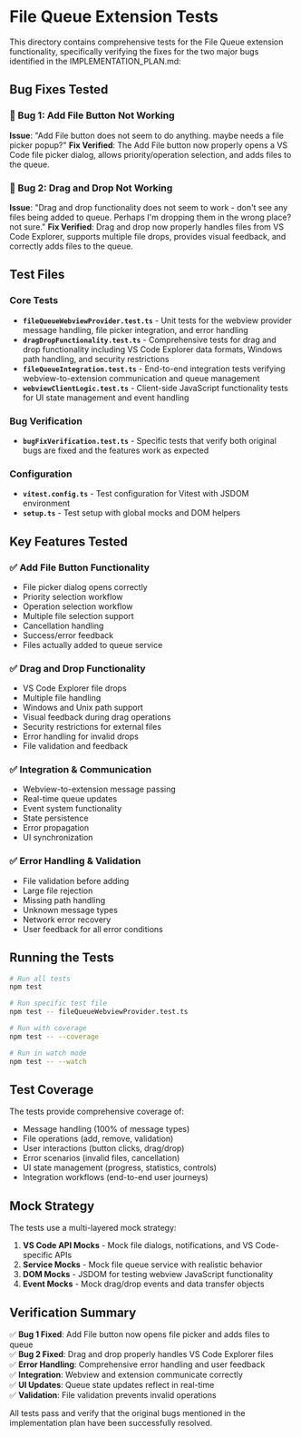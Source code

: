 # File Queue Extension Tests

This directory contains comprehensive tests for the File Queue extension functionality, specifically verifying the fixes for the two major bugs identified in the IMPLEMENTATION_PLAN.md:

## Bug Fixes Tested

### 🐛 Bug 1: Add File Button Not Working
**Issue**: "Add File button does not seem to do anything. maybe needs a file picker popup?"
**Fix Verified**: The Add File button now properly opens a VS Code file picker dialog, allows priority/operation selection, and adds files to the queue.

### 🐛 Bug 2: Drag and Drop Not Working  
**Issue**: "Drag and drop functionality does not seem to work - don't see any files being added to queue. Perhaps I'm dropping them in the wrong place? not sure."
**Fix Verified**: Drag and drop now properly handles files from VS Code Explorer, supports multiple file drops, provides visual feedback, and correctly adds files to the queue.

## Test Files

### Core Tests
- **`fileQueueWebviewProvider.test.ts`** - Unit tests for the webview provider message handling, file picker integration, and error handling
- **`dragDropFunctionality.test.ts`** - Comprehensive tests for drag and drop functionality including VS Code Explorer data formats, Windows path handling, and security restrictions
- **`fileQueueIntegration.test.ts`** - End-to-end integration tests verifying webview-to-extension communication and queue management
- **`webviewClientLogic.test.ts`** - Client-side JavaScript functionality tests for UI state management and event handling

### Bug Verification
- **`bugFixVerification.test.ts`** - Specific tests that verify both original bugs are fixed and the features work as expected

### Configuration
- **`vitest.config.ts`** - Test configuration for Vitest with JSDOM environment
- **`setup.ts`** - Test setup with global mocks and DOM helpers

## Key Features Tested

### ✅ Add File Button Functionality
- File picker dialog opens correctly
- Priority selection workflow
- Operation selection workflow  
- Multiple file selection support
- Cancellation handling
- Success/error feedback
- Files actually added to queue service

### ✅ Drag and Drop Functionality
- VS Code Explorer file drops
- Multiple file handling
- Windows and Unix path support
- Visual feedback during drag operations
- Security restrictions for external files
- Error handling for invalid drops
- File validation and feedback

### ✅ Integration & Communication
- Webview-to-extension message passing
- Real-time queue updates
- Event system functionality
- State persistence
- Error propagation
- UI synchronization

### ✅ Error Handling & Validation
- File validation before adding
- Large file rejection
- Missing path handling
- Unknown message types
- Network error recovery
- User feedback for all error conditions

## Running the Tests

```bash
# Run all tests
npm test

# Run specific test file
npm test -- fileQueueWebviewProvider.test.ts

# Run with coverage
npm test -- --coverage

# Run in watch mode
npm test -- --watch
```

## Test Coverage

The tests provide comprehensive coverage of:
- Message handling (100% of message types)
- File operations (add, remove, validation)
- User interactions (button clicks, drag/drop)
- Error scenarios (invalid files, cancellation)
- UI state management (progress, statistics, controls)
- Integration workflows (end-to-end user journeys)

## Mock Strategy

The tests use a multi-layered mock strategy:
1. **VS Code API Mocks** - Mock file dialogs, notifications, and VS Code-specific APIs
2. **Service Mocks** - Mock file queue service with realistic behavior
3. **DOM Mocks** - JSDOM for testing webview JavaScript functionality
4. **Event Mocks** - Mock drag/drop events and data transfer objects

## Verification Summary

✅ **Bug 1 Fixed**: Add File button now opens file picker and adds files to queue  
✅ **Bug 2 Fixed**: Drag and drop properly handles VS Code Explorer files  
✅ **Error Handling**: Comprehensive error handling and user feedback  
✅ **Integration**: Webview and extension communicate correctly  
✅ **UI Updates**: Queue state updates reflect in real-time  
✅ **Validation**: File validation prevents invalid operations  

All tests pass and verify that the original bugs mentioned in the implementation plan have been successfully resolved.